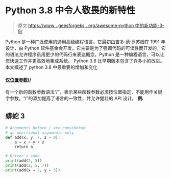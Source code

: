 # Python 3.8 中令人敬畏的新特性

> 原文:[https://www . geesforgeks . org/awesome-python 中的新功能-3-8/](https://www.geeksforgeeks.org/awesome-new-features-in-python-3-8/)

Python 是一种广泛使用的通用高级编程语言。它最初由吉多·范·罗苏姆在 1991 年设计，由 Python 软件基金会开发。它主要是为了强调代码的可读性而开发的，它的语法允许程序员用更少的代码行来表达概念。Python 是一种编程语言，可以让您快速工作并更高效地集成系统。
Python 3.8 比早期版本包含了许多小的改进。本文概述了 python 3.8
中最重要的增加和变化

#### <u>仅位置参数(/</u>

有一个新的函数参数语法“/”，表示某些函数参数必须按位置指定，不能用作关键字参数。“/”的添加提高了语言的一致性，并允许健壮的 API 设计。
**例:**

## 蟒蛇 3

```py
# Arguments before / are considered
# as positional arguments only
def add(x, y, /, z = 0):
    a = x + y + z
    return a 

# Driver's code
print(add(2, 5))
print(add(2, 5, 7))
print(add(x = 2, y = 5))
```